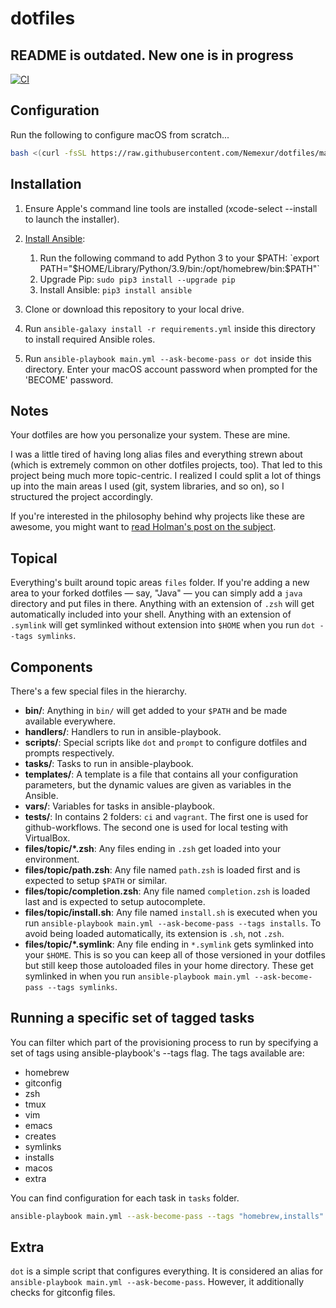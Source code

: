 # dotfiles

## README is outdated. New one is in progress

[![CI][badge-gh-actions]][link-gh-actions]

## Configuration

Run the following to configure macOS from scratch...

```bash
bash <(curl -fsSL https://raw.githubusercontent.com/Nemexur/dotfiles/main/configure.sh)
```

## Installation

  1. Ensure Apple's command line tools are installed (xcode-select --install to launch the installer).
  2. [Install Ansible](https://docs.ansible.com/ansible/latest/installation_guide/index.html):

     1. Run the following command to add Python 3 to your $PATH: `export PATH="$HOME/Library/Python/3.9/bin:/opt/homebrew/bin:$PATH"`
     2. Upgrade Pip: `sudo pip3 install --upgrade pip`
     3. Install Ansible: `pip3 install ansible`

  3. Clone or download this repository to your local drive.
  4. Run `ansible-galaxy install -r requirements.yml` inside this directory to install required Ansible roles.
  5. Run `ansible-playbook main.yml --ask-become-pass or dot` inside this directory. Enter your macOS account password when prompted for the 'BECOME' password.

## Notes

Your dotfiles are how you personalize your system. These are mine.

I was a little tired of having long alias files and everything strewn about
(which is extremely common on other dotfiles projects, too). That led to this
project being much more topic-centric. I realized I could split a lot of things
up into the main areas I used (git, system libraries, and so on), so I
structured the project accordingly.

If you're interested in the philosophy behind why projects like these are
awesome, you might want to [read Holman's post on the
subject](http://zachholman.com/2010/08/dotfiles-are-meant-to-be-forked/).

## Topical

Everything's built around topic areas `files` folder. If you're adding a new
area to your forked dotfiles — say, "Java" — you can simply add a `java` directory
and put files in there. Anything with an extension of `.zsh` will get automatically
included into your shell. Anything with an extension of `.symlink` will get
symlinked without extension into `$HOME` when you run
`dot --tags symlinks`.

## Components

There's a few special files in the hierarchy.

- **bin/**: Anything in `bin/` will get added to your `$PATH` and be made
  available everywhere.
- **handlers/**: Handlers to run in ansible-playbook.
- **scripts/**: Special scripts like `dot` and `prompt` to configure
  dotfiles and prompts respectively.
- **tasks/**: Tasks to run in ansible-playbook.
- **templates/**: A template is a file that contains all your configuration
  parameters, but the dynamic values are given as variables in the Ansible.
- **vars/**: Variables for tasks in ansible-playbook.
- **tests/**: In contains 2 folders: `ci` and `vagrant`. The first one is used
  for github-workflows. The second one is used for local testing with VirtualBox.
- **files/topic/\*.zsh**: Any files ending in `.zsh` get loaded into your
  environment.
- **files/topic/path.zsh**: Any file named `path.zsh` is loaded first and is
  expected to setup `$PATH` or similar.
- **files/topic/completion.zsh**: Any file named `completion.zsh` is loaded
  last and is expected to setup autocomplete.
- **files/topic/install.sh**: Any file named `install.sh` is executed when you run
  `ansible-playbook main.yml --ask-become-pass --tags installs`.
  To avoid being loaded automatically, its extension is `.sh`, not `.zsh`.
- **files/topic/\*.symlink**: Any file ending in `*.symlink` gets symlinked into
  your `$HOME`. This is so you can keep all of those versioned in your dotfiles
  but still keep those autoloaded files in your home directory. These get
  symlinked in when you run
  `ansible-playbook main.yml --ask-become-pass --tags symlinks`.

## Running a specific set of tagged tasks

You can filter which part of the provisioning process to run by specifying a set of tags using ansible-playbook's --tags flag. The tags available are:

- homebrew
- gitconfig
- zsh
- tmux
- vim
- emacs
- creates
- symlinks
- installs
- macos
- extra

You can find configuration for each task in `tasks` folder.

```bash
ansible-playbook main.yml --ask-become-pass --tags "homebrew,installs"
```

## Extra

`dot` is a simple script that configures everything.
It is considered an alias for `ansible-playbook main.yml --ask-become-pass`.
However, it additionally checks for gitconfig files.

[badge-gh-actions]: https://github.com/Nemexur/dotfiles/actions/workflows/ci.yml/badge.svg?branch=main&event=push
[link-gh-actions]: https://github.com/Nemexur/dotfiles/actions/workflows/ci.yml
